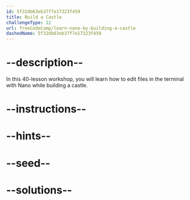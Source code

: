 ```yaml
---
id: 5f32db63eb37f7e17323f459
title: Build a Castle
challengeType: 12
url: freeCodeCamp/learn-nano-by-building-a-castle
dashedName: 5f32db63eb37f7e17323f459
---
```


# --description--

In this 40-lesson workshop, you will learn how to edit files in the terminal with Nano while building a castle.

# --instructions--

# --hints--

# --seed--

# --solutions--
